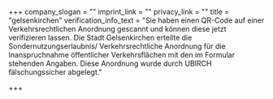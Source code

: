 +++
company_slogan = ""
imprint_link = ""
privacy_link = ""
title = "gelsenkirchen"
verification_info_text = "Sie haben einen QR-Code auf einer Verkehrsrechtlichen Anordnung gescannt und können diese jetzt verifizieren lassen. Die Stadt Gelsenkirchen erteilte die Sondernutzungserlaubnis/ Verkehrsrechtliche Anordnung für die Inanspruchnahme öffentlicher Verkehrsflächen mit den im Formular stehenden Angaben. Diese Anordnung wurde durch UBIRCH fälschungssicher abgelegt."

+++
